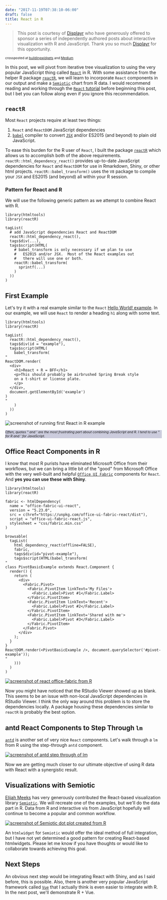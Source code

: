 ```yaml
---
date: "2017-11-19T07:38:10-06:00"
draft: false
title: React in R
---
```


<blockquote class="blockquote-type1">This post is courtesy of <a href="http://displayr.com")>Displayr</a> who have generously offered to sponsor a series of independently authored posts about interactive visualization with R and JavaScript. Thank you so much <a href="http://displayr.com")>Displayr</a> for this opportunity.</blockquote>

<span style="font-size:0.75em;">
crossposted at <a href="https://buildingwidgets.com/blog">buildingwidgets</a> and <a href="https://medium.com/@timelyportfolio">Medium</a>
</span>

In this post, we will pivot from iterative tree visualization to using the very popular JavaScript thing called [`React`](https://reactjs.org/) in R.  With some assistance from the helper R package [`reactR`](https://github.com/timelyportfolio/reactR), we will learn to incorporate `React` components in our output and make a [`Semiotic`](https://emeeks.github.io/semiotic/#/semiotic/) chart from R data.  I would recommend reading and working through the [`React` tutorial](https://reactjs.org/docs/hello-world.html) before beginning this post, but I bet you can follow along even if you ignore this recommendation.

## `reactR`

Most `React` projects require at least two things: 

1. `React` and `ReactDOM` JavaScript dependencies
2. [`babel`](https://babeljs.io/) compiler to convert [`JSX`](https://reactjs.org/docs/introducing-jsx.html) and/or ES2015 (and beyond) to plain old JavaScript.

To ease this burden for the R user of `React`, I built the package [`reactR`](https://github.com/timelyportfolio/reactR) which allows us to accomplish both of the above requirements.  `reactR::html_dependency_react()` provides up-to-date JavaScript dependencies for `React` and `ReactDOM` for use in Rmarkdown, Shiny, or other html projects.  `reactR::babel_transform()` uses the `V8` package to compile your `JSX` and ES2015 (and beyond) all within your R session.

### Pattern for React and R

We will use the following generic pattern as we attempt to combine React with R.

```
library(htmltools)
library(reactR)

tagList(
  # add JavaScript dependencies React and ReactDOM
  reactR::html_dependency_react(),
  tags$div(...),
  tags$script(HTML(
    # babel_transform is only necessary if we plan to use
    #   ES2015 and/or JSX.  Most of the React examples out
    #   there will use one or both.
    reactR::babel_transform(
      sprintf(...)
    )
  ))
)
```

## First Example

Let's try it with a real example similar to the `React` [Hello World! example](https://reactjs.org/docs/hello-world.html).  In our example, we will use `React` to render a heading `h1` along with some text.

```{r}
library(htmltools)
library(reactR)

tagList(
  reactR::html_dependency_react(),
  tags$div(id = "example"),
  tags$script(HTML(
    babel_transform(
"
ReactDOM.render(
  <div>
    <h1>React + R = BFF</h1>
    <p>This should probably be airbrushed Spring Break style
    on a t-shirt or license plate.
    </p>
  </div>,
  document.getElementById('example')
)
"
    )
  ))
)
```

![screenshot of running first React in R example](images/reactR_example1.gif)

<div style="background-color:#ccd">
<p style="font-size:0.75em; font-style:italic">Often, quotes " and ' are the most frustrating part about combining JavaScript and R.  I tend to use " for R and ' for JavaScript.</p>
</div>

## Office React Components in R

I know that most R purists have eliminated Microsoft Office from their workflows, but we can bring a little bit of the "good" from Microsoft Office with the very well-built and helpful [`Office UI Fabric`](https://developer.microsoft.com/en-us/fabric) components for `React`.  And **yes you can use these with Shiny**.

```{r}
library(htmltools)
library(reactR)

fabric <- htmlDependency(
  name = "office-fabric-ui-react",
  version = "5.23.0",
  src = c(href="https://unpkg.com/office-ui-fabric-react/dist"),
  script = "office-ui-fabric-react.js",
  stylesheet = "css/fabric.min.css"
)

browsable(
  tagList(
    html_dependency_react(offline=FALSE),
    fabric,
    tags$div(id="pivot-example"),
    tags$script(HTML(babel_transform(
"
class PivotBasicExample extends React.Component {
  render() {
    return (
      <div>
        <Fabric.Pivot>
          <Fabric.PivotItem linkText='My Files'>
            <Fabric.Label>Pivot #1</Fabric.Label>
          </Fabric.PivotItem>
          <Fabric.PivotItem linkText='Recent'>
            <Fabric.Label>Pivot #2</Fabric.Label>
          </Fabric.PivotItem>
          <Fabric.PivotItem linkText='Shared with me'>
            <Fabric.Label>Pivot #3</Fabric.Label>
          </Fabric.PivotItem>
        </Fabric.Pivot>
      </div>
    );
  }
}
ReactDOM.render(<PivotBasicExample />, document.querySelector('#pivot-example'));
"
    )))
  )
)

```

[![screenshot of react office-fabric from R](images/reactR_example_office.gif)](https://bl.ocks.org/timelyportfolio/6002bfa21336d89ee4c4fad6cb596611/12c2ff2fb9408e29fd69c00fd72fe03ede0e2138)

Now you might have noticed that the RStudio Viewer showed up as blank.  This seems to be an issue with non-local JavaScript dependencies in RStudio Viewer.  I think the only way around this problem is to store the dependencies locally.  A package housing these dependencies similar to `reactR` is probably the best option.

## antd React Components to Step Through `lm`

[`antd`](https://ant.design/docs/react/introduce) is another set of very nice `React` components.  Let's walk through a `lm` from R using the step-through `antd` component.

[![screenshot of antd step through of lm](images/reactR_example_antd.gif)](https://bl.ocks.org/timelyportfolio/4acc0624527bfc9fa78ce15144b90b21/1cdfc7e0f44a5626b2f2ad25bd3da5b0cf6fb623)

Now we are getting much closer to our ultimate objective of using R data with React with a synergistic result.

## Visualizations with Semiotic

[Elijah Meeks](https://twitter.com/Elijah_Meeks) has very generously contributed the React-based visualization library [`Semiotic`](https://emeeks.github.io/semiotic/#/semiotic/).  We will recreate one of the examples, but we'll do the data part in R.  Data from R and interactive vis from JavaScript hopefully will continue to become a popular and common workflow.

[![screenshot of Semiotic dot plot created from R](images/reactR_example_semiotic.gif)](http://bl.ocks.org/timelyportfolio/2657963ea577afe43b6eeab798b31c67)

An `htmlwidget` for `Semiotic` would offer the ideal method of full integration, but I have not yet determined a good pattern for creating React-based htmlwidgets.  Please let me know if you have thoughts or would like to collaborate towards achieving this goal.

## Next Steps

An obvious next step would be integrating React with Shiny, and as I said before, this is possible.  Also, there is another very popular JavaScript framework called [`Vue`](https://vuejs.org) that I actually think is even easier to integrate with R.  In the next post, we'll demonstrate R + Vue.